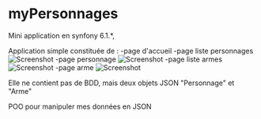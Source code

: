 # myPersonnages

Mini application en synfony 6.1.*,

Application simple constituée de :
  -page d'accueil
  -page liste personnages
  ![Screenshot](listePersonnage.png)
  -page personnage
  ![Screenshot](myPersonnages/public\images\personnage.png)
  -page liste armes
  ![Screenshot](myPersonnages/public\images\listeArmes.png)
  -page arme
  ![Screenshot](myPersonnages/public\images\arme.png)
  
Elle ne contient pas de BDD, mais deux objets JSON "Personnage" et "Arme"

POO pour manipuler mes données en JSON

